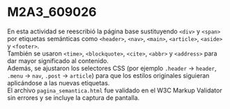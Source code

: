 # M2A3_609026
En esta actividad se reescribió la página base sustituyendo `<div>` y `<span>` por etiquetas semánticas como `<header>`, `<nav>`, `<main>`, `<article>`, `<aside>` y `<footer>`.  
También se usaron `<time>`, `<blockquote>`, `<cite>`, `<abbr>` y `<address>` para dar mayor significado al contenido.  
Además, se ajustaron los selectores CSS (por ejemplo `.header` → `header`, `.menu` → `nav`, `.post` → `article`) para que los estilos originales siguieran aplicándose a las nuevas etiquetas.  
El archivo `pagina_semantica.html` fue validado en el W3C Markup Validator sin errores y se incluye la captura de pantalla.
